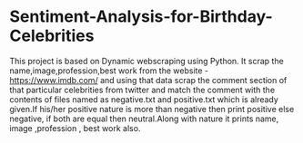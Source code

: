 # Sentiment-Analysis-for-Birthday-Celebrities
This project is based on Dynamic webscraping using Python.
It scrap the name,image,profession,best work from the website - https://www.imdb.com/ and using that data scrap the comment section of that particular celebrities from twitter and match the comment with the contents of files named as negative.txt and positive.txt which is already given.If his/her positive nature is more than negative then print positive else negative, if both are equal then neutral.Along with nature it prints name, image ,profession , best work also.  

